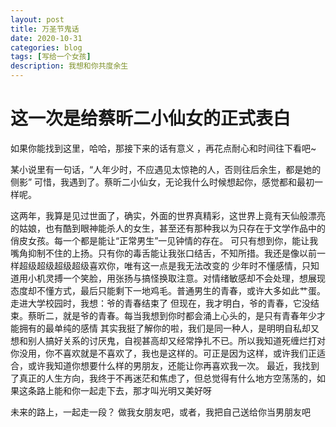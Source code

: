 ```yaml
---
layout: post
title: 万圣节鬼话
date: 2020-10-31
categories: blog
tags: [写给一个女孩]
description: 我想和你共度余生
---
```


# 这一次是给蔡昕二小仙女的正式表白

如果你能找到这里，哈哈，那接下来的话有意义 ，再花点耐心和时间往下看吧~

某小说里有一句话，“人年少时，不应遇见太惊艳的人，否则往后余生，都是她的侧影”
可惜，我遇到了。蔡昕二小仙女，无论我什么时候想起你，感觉都和最初一样呢。

这两年，我算是见过世面了，确实，外面的世界真精彩，这世界上竟有天仙般漂亮的姑娘，也有酷到眼神能杀人的女生，甚至还有那种我以为只存在于文学作品中的俏皮女孩。每一个都是能让“正常男生”一见钟情的存在。
可只有想到你，能让我嘴角抑制不住的上扬。只有你的毒舌能让我张口结舌，不知所措。我还是像以前一样超级超级超级超级喜欢你，唯有这一点是我无法改变的
少年时不懂感情，只知道用小机灵搏一个笑脸，用张扬与搞怪换取注意。对情绪敏感却不会处理，想展现态度却不懂方式，最后只能剩下一地鸡毛。普通男生的青春，或许大多如此艹蛋。走进大学校园时，我想：爷的青春结束了
但现在，我才明白，爷的青春，它没结束。蔡昕二，就是爷的青春。每当我想到你时都会涌上心头的，是只有青春年少才能拥有的最单纯的感情
其实我挺了解你的啦，我们是同一种人，是明明自私却又想和别人搞好关系的讨厌鬼，自视甚高却又经常挣扎不已。所以我知道死缠烂打对你没用，你不喜欢就是不喜欢了，我也是这样的。可正是因为这样，或许我们正适合，或许我知道你想要什么样的男朋友，还能让你再喜欢我一次。
最近，我找到了真正的人生方向，我终于不再迷茫和焦虑了，但总觉得有什么地方空荡荡的，如果这条路上能和你一起走下去，那才叫光明又美好呀

未来的路上，一起走一段？
做我女朋友吧，或者，我把自己送给你当男朋友吧